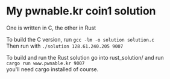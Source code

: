 # My pwnable.kr coin1 solution
One is written in C, the other in Rust

To build the C version, run `gcc -lm -o solution solution.c`  
Then run with `./solution 128.61.240.205 9007`

To build and run the Rust solution go into rust_solution/ and run  
`cargo run www.pwnable.kr 9007`  
you'll need cargo installed of course.